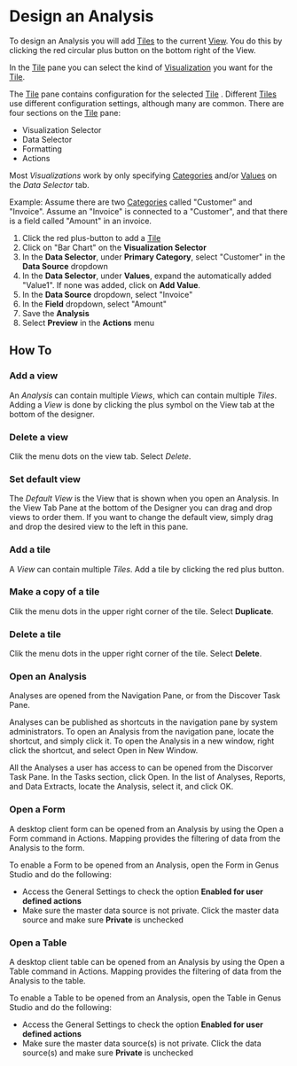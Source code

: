 # Design an Analysis

To design an Analysis you will add [Tiles](../concepts/index.md#tile) to the current [View](../concepts/index.md#view). You do this by clicking the red circular plus button on the bottom right of the View.

In the [Tile](../concepts/index.md#tile) pane you can select the kind of [Visualization](../visualizations.md) you want for the [Tile](../concepts/index.md#tile).

The [Tile](../concepts/index.md#tile) pane contains configuration for the selected [Tile](../concepts/index.md#tile) . Different [Tiles](../concepts/index.md#tile)  use different configuration settings, although many are common.
There are four sections on the [Tile](../concepts/index.md#tile) pane:
* Visualization Selector
* Data Selector
* Formatting 
* Actions

Most *Visualizations* work by only specifying [Categories](../concepts/index.md#category) and/or [Values](../concepts/index.md#value) on the *Data Selector* tab.

Example:
Assume there are two [Categories](../concepts/index.md#category) called "Customer" and "Invoice".
Assume an "Invoice" is connected to a "Customer", and that there is a field called "Amount" in an invoice.
1. Click the red plus-button to add a [Tile](../concepts/index.md#tile)
2. Click on "Bar Chart" on the **Visualization Selector**
3. In the **Data Selector**, under **Primary Category**, select "Customer" in the **Data Source** dropdown
4. In the **Data Selector**, under **Values**, expand the automatically added "Value1". If none was added, click on **Add Value**.
5. In the **Data Source** dropdown, select "Invoice"
6. In the **Field** dropdown, select "Amount"
7. Save the **Analysis**
8. Select **Preview** in the **Actions** menu


## How To
### Add a view
An *Analysis* can contain multiple *Views*, which can contain multiple *Tiles*. Adding a *View* is done by clicking the plus symbol on the View tab at the bottom of the designer.
### Delete a view
Clik the menu dots on the view tab. Select *Delete*.

### Set default view
The *Default View* is the View that is shown when you open an Analysis. In the View Tab Pane at the bottom of the Designer you can drag and drop views to order them. If you want to change the default view, simply drag and drop the desired view to the left in this pane.

### Add a tile
A *View* can contain multiple *Tiles*. Add a tile by clicking the red plus button.

### Make a copy of a tile
Clik the menu dots in the upper right corner of the tile. Select **Duplicate**.

### Delete a tile
Clik the menu dots in the upper right corner of the tile. Select **Delete**.

### Open an Analysis
Analyses are opened from the Navigation Pane, or from the Discover Task Pane.

Analyses can be published as shortcuts in the navigation pane by system administrators. To open an Analysis from the navigation pane, locate the shortcut, and simply click it. To open the Analysis in a new window, right click the shortcut, and select Open in New Window.

All the Analyses a user has access to can be opened from the Discorver Task Pane. In the Tasks section, click Open. In the list of Analyses, Reports, and Data Extracts, locate the Analysis, select it, and click OK.

### Open a Form
A desktop client form can be opened from an Analysis by using the Open a Form command in Actions. Mapping provides the filtering of data from the Analysis to the form.

To enable a Form to be opened from an Analysis, open the Form in Genus Studio and do the following:
* Access the General Settings to check the option **Enabled for user defined actions**
* Make sure the master data source is not private. Click the master data source and make sure **Private** is unchecked

### Open a Table
A desktop client table can be opened from an Analysis by using the Open a Table command in Actions. Mapping provides the filtering of data from the Analysis to the table.

To enable a Table to be opened from an Analysis, open the Table in Genus Studio and do the following:
* Access the General Settings to check the option **Enabled for user defined actions**
* Make sure the master data source(s) is not private. Click the data source(s) and make sure **Private** is unchecked
